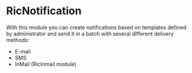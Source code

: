# RicNotification

With this module you can create notifications based on templates defined by administrator and send it in a batch with several different delivery methods:

- E-mail
- SMS
- InMail (RicInmail module)
